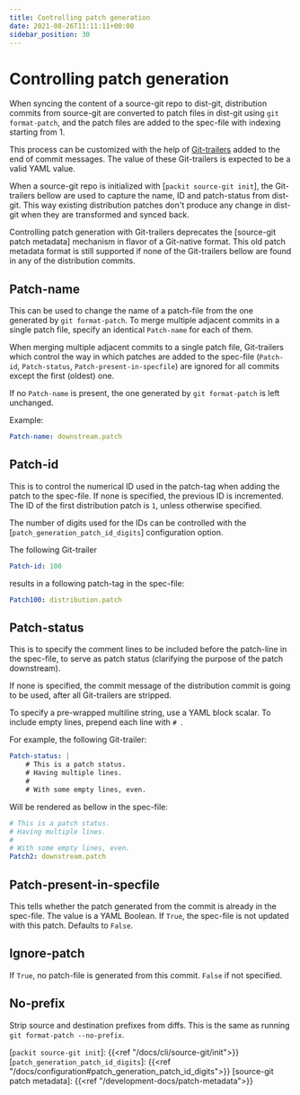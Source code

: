 ```yaml
---
title: Controlling patch generation
date: 2021-08-26T11:11:11+00:00
sidebar_position: 30
---
```


# Controlling patch generation

When syncing the content of a source-git repo to dist-git, distribution
commits from source-git are converted to patch files in dist-git using `git
format-patch`, and the patch files are added to the spec-file with indexing
starting from 1.

This process can be customized with the help of [Git-trailers] added to the
end of commit messages. The value of these Git-trailers is expected to be a
valid YAML value.

When a source-git repo is initialized with [`packit source-git init`], the
Git-trailers bellow are used to capture the name, ID and patch-status from
dist-git. This way existing distribution patches don't produce any change in
dist-git when they are transformed and synced back.

Controlling patch generation with Git-trailers deprecates the [source-git
patch metadata] mechanism in flavor of a Git-native format. This old patch
metadata format is still supported if none of the Git-trailers bellow are
found in any of the distribution commits.

## Patch-name

This can be used to change the name of a patch-file from the one generated by
`git format-patch`. To merge multiple adjacent commits in a single patch file,
specify an identical `Patch-name` for each of them.

When merging multiple adjacent commits to a single patch file, Git-trailers
which control the way in which patches are added to the spec-file (`Patch-id`,
`Patch-status`, `Patch-present-in-specfile`) are ignored for all commits
except the first (oldest) one.

If no `Patch-name` is present, the one generated by `git format-patch` is left
unchanged.

Example:

```yaml
Patch-name: downstream.patch
```

## Patch-id

This is to control the numerical ID used in the patch-tag when adding the
patch to the spec-file. If none is specified, the previous ID is incremented.
The ID of the first distribution patch is `1`, unless otherwise specified.

The number of digits used for the IDs can be controlled with the
[`patch_generation_patch_id_digits`] configuration option.

The following Git-trailer

```yaml
Patch-id: 100
```

results in a following patch-tag in the spec-file:

```yaml
Patch100: distribution.patch
```

## Patch-status

This is to specify the comment lines to be included before the patch-line in
the spec-file, to serve as patch status (clarifying the purpose of the patch
downstream).

If none is specified, the commit message of the distribution commit is going
to be used, after all Git-trailers are stripped.

To specify a pre-wrapped multiline string, use a YAML block scalar. To include
empty lines, prepend each line with `# `.

For example, the following Git-trailer:

```yaml
Patch-status: |
    # This is a patch status.
    # Having multiple lines.
    #
    # With some empty lines, even.
```

Will be rendered as bellow in the spec-file:

```yaml
# This is a patch status.
# Having multiple lines.
#
# With some empty lines, even.
Patch2: downstream.patch
```

## Patch-present-in-specfile

This tells whether the patch generated from the commit is already in the
spec-file. The value is a YAML Boolean. If `True`, the spec-file is not
updated with this patch. Defaults to `False`.

## Ignore-patch

If `True`, no patch-file is generated from this commit. `False` if not
specified.

## No-prefix

Strip source and destination prefixes from diffs. This is the same as running
`git format-patch --no-prefix`.

[Git-trailers]: https://git-scm.com/docs/git-interpret-trailers
[`packit source-git init`]: {{<ref "/docs/cli/source-git/init">}}
[`patch_generation_patch_id_digits`]: {{<ref "/docs/configuration#patch_generation_patch_id_digits">}}
[source-git patch metadata]: {{<ref "/development-docs/patch-metadata">}}
